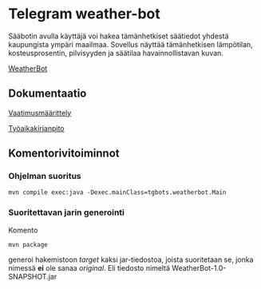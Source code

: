 # **Telegram weather-bot**

Sääbotin avulla käyttäjä voi hakea tämänhetkiset säätiedot yhdestä kaupungista ympäri maailmaa. 
Sovellus näyttää tämänhetkisen lämpötilan, kosteusprosentin, pilvisyyden ja säätilaa havainnollistavan kuvan.

[WeatherBot](WeatherBot)

## **Dokumentaatio**

[Vaatimusmäärittely](dokumentaatio/vaatimusmaarittely.md)

[Työaikakirjanpito](dokumentaatio/tuntikirjanpito.md)

## **Komentorivitoiminnot**

### **Ohjelman suoritus**

`mvn compile exec:java -Dexec.mainClass=tgbots.weatherbot.Main` 

### **Suoritettavan jarin generointi**

Komento

`mvn package`

generoi hakemistoon *target* kaksi jar-tiedostoa, joista suoritetaan se, jonka nimessä **ei** ole sanaa *original*. 
Eli tiedosto nimeltä WeatherBot-1.0-SNAPSHOT.jar 
